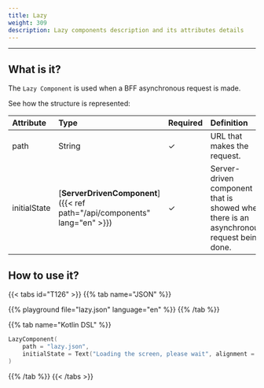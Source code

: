 ```yaml
---
title: Lazy
weight: 309
description: Lazy components description and its attributes details
---
```


---

## What is it?

The `Lazy Component` is used when a BFF asynchronous request is made.

See how the structure is represented:

| Attribute    | Type                                              | Required | Definition                                                                               |
| :----------- | :------------------------------------------------ | :------- | :--------------------------------------------------------------------------------------- |
| path         | String                                            | ✓        | URL that makes the request.                                                              |
| initialState | [**ServerDrivenComponent**]({{< ref path="/api/components" lang="en" >}}) | ✓        | Server-driven component that is showed when there is an asynchronous request being done. |

## How to use it?

{{< tabs id="T126" >}}
{{% tab name="JSON" %}}

<!-- json-playground:lazy.json
{
  "_beagleComponent_": "beagle:lazycomponent",
  "path": "lazy.json",
  "initialState": {
    "_beagleComponent_": "beagle:text",
    "text": "Loading the screen, please wait",
    "alignment": "CENTER"
  }
}
-->

{{% playground file="lazy.json" language="en" %}}
{{% /tab %}}

{{% tab name="Kotlin DSL" %}}

```kotlin
LazyComponent(
    path = "lazy.json",
    initialState = Text("Loading the screen, please wait", alignment = TextAlignment.CENTER)
)
```

{{% /tab %}}
{{< /tabs >}}
